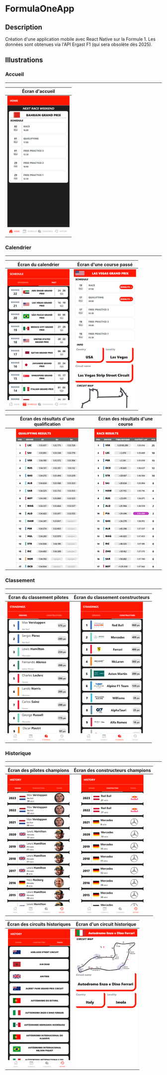 # FormulaOneApp

## Description
Création d'une application mobile avec React Native sur la Formule 1. Les données sont obtenues via l'API Ergast F1 (qui sera obsolète dès 2025).

## Illustrations
### Accueil
---
<div align="center">
  
| Écran d'accueil |
| :-: |
| <img src="https://github.com/David-SDA/FormulaOneApp/blob/master/images/ecran_accueil.png" width="200"> |
</div>

### Calendrier
---
<div align="center">
  
| Écran du calendrier | Écran d'une course passé |
| :-: | :-: |
| <img src="https://github.com/David-SDA/FormulaOneApp/blob/master/images/calendrier/ecran_calendrier.png" width="200"> | <img src="https://github.com/David-SDA/FormulaOneApp/blob/master/images/calendrier/ecran_calendrier_course_passe.png" width="200"> |
</div>

<div align="center">

| Écran des résultats d'une qualification | Écran des résultats d'une course |
| :-: | :-: |
| <img src="https://github.com/David-SDA/FormulaOneApp/blob/master/images/calendrier/ecran_calendrier_resultat_qualif.png" width="200"> | <img src="https://github.com/David-SDA/FormulaOneApp/blob/master/images/calendrier/ecran_calendrier_resultat_course.png" width="200"> |
</div>

### Classement
---
<div align="center">
  
| Écran du classement pilotes | Écran du classement constructeurs |
| :-: | :-: |
| <img src="https://github.com/David-SDA/FormulaOneApp/blob/master/images/classement/ecran_classement_pilotes.png" width="200"> | <img src="https://github.com/David-SDA/FormulaOneApp/blob/master/images/classement/ecran_classement_constructeurs.png" width="200"> |
</div>

### Historique
---
<div align="center">
  
| Écran des pilotes champions | Écran des constructeurs champions |
| :-: | :-: |
| <img src="https://github.com/David-SDA/FormulaOneApp/blob/master/images/historique/ecran_historique_pilotes_champions.png" width="200"> | <img src="https://github.com/David-SDA/FormulaOneApp/blob/master/images/historique/ecran_historique_constructeurs_champions.png" width="200"> |
</div>

<div align="center">

| Écran des circuits historiques | Écran d'un circuit historique |
| :-: | :-: |
| <img src="https://github.com/David-SDA/FormulaOneApp/blob/master/images/historique/ecran_historique_circuits.png" width="200"> | <img src="https://github.com/David-SDA/FormulaOneApp/blob/master/images/historique/ecran_historique_circuit.png" width="200"> |
</div>

